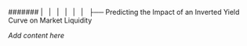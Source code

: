 ####### |   |   |   |   |   |   ├── Predicting the Impact of an Inverted Yield Curve on Market Liquidity

*Add content here*